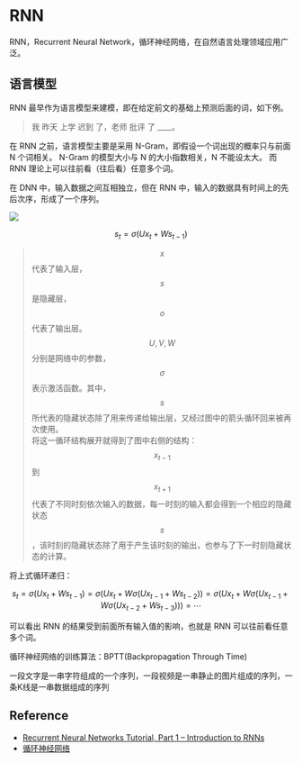 <!-- toc -->

# RNN

RNN，Recurrent Neural Network，循环神经网络，在自然语言处理领域应用广泛。

## 语言模型

RNN 最早作为语言模型来建模，即在给定前文的基础上预测后面的词，如下例。

> 我 昨天 上学 迟到 了，老师 批评 了 \_\_\_\_。

在 RNN 之前，语言模型主要是采用 N-Gram，即假设一个词出现的概率只与前面 N 个词相关。 N-Gram 的模型大小与 N 的大小指数相关，N 不能设太大。 而 RNN 理论上可以往前看（往后看）任意多个词。


在 DNN 中，输入数据之间互相独立，但在 RNN 中，输入的数据具有时间上的先后次序，形成了一个序列。

![](https://tva1.sinaimg.cn/large/006y8mN6gy1g9eqa5opmnj30m308vmxa.jpg)

$$
s_t = \sigma(Ux_t + Ws_{t-1})
$$

> $$x$$ 代表了输入层，$$s$$ 是隐藏层，$$o$$ 代表了输出层。$$U, V, W$$ 分别是网络中的参数，$$\sigma$$ 表示激活函数。其中，$$s$$ 所代表的隐藏状态除了用来传递给输出层，又经过图中的箭头循环回来被再次使用。    
将这一循环结构展开就得到了图中右侧的结构：$$x_{t-1}$$ 到 $$x_{t+1}$$ 代表了不同时刻依次输入的数据，每一时刻的输入都会得到一个相应的隐藏状态 $$s$$，该时刻的隐藏状态除了用于产生该时刻的输出，也参与了下一时刻隐藏状态的计算。

将上式循环递归：

$$
s_t = \sigma(Ux_t + Ws_{t-1}) = \sigma(Ux_t + W \sigma(Ux_{t-1} + Ws_{t-2})) = \sigma(Ux_t + W \sigma(Ux_{t-1} + W \sigma(Ux_{t-2} + Ws_{t-3}))) = \cdots
$$

可以看出 RNN 的结果受到前面所有输入值的影响，也就是 RNN 可以往前看任意多个词。


循环神经网络的训练算法：BPTT(Backpropagation Through Time)



一段文字是一串字符组成的一个序列，一段视频是一串静止的图片组成的序列，一条K线是一串数据组成的序列



## Reference    

- [Recurrent Neural Networks Tutorial, Part 1 – Introduction to RNNs](http://www.wildml.com/2015/09/recurrent-neural-networks-tutorial-part-1-introduction-to-rnns/)
- [循环神经网络](https://zybuluo.com/hanbingtao/note/541458)